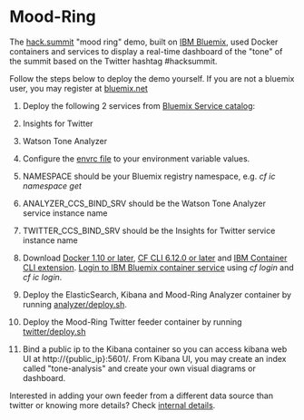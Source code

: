 # Mood-Ring

The [hack.summit](https://hacksummit.org) "mood ring" demo, built on [IBM Bluemix](http://bluemix.net/), used Docker containers and services to
display a real-time dashboard of the "tone" of the summit based on the Twitter hashtag #hacksummit.

Follow the steps below to deploy the demo yourself.  If you are not a bluemix user, you may register at [bluemix.net](http://bluemix.net/)

1. Deploy the following 2 services from [Bluemix Service catalog](https://console.ng.bluemix.net/catalog/):
  1. Insights for Twitter
  2. Watson Tone Analyzer

2. Configure the [envrc file](envrc) to your environment variable values.
  1. NAMESPACE should be your Bluemix registry namespace, e.g. *cf ic namespace get*
  2. ANALYZER_CCS_BIND_SRV should be the Watson Tone Analyzer service instance name
  3. TWITTER_CCS_BIND_SRV should be the Insights for Twitter service instance name

3. Download [Docker 1.10 or later](https://docs.docker.com/engine/installation/), [CF CLI 6.12.0 or later](https://github.com/cloudfoundry/cli/releases) and [IBM Container CLI extension](https://console.ng.bluemix.net/docs/containers/container_cli_ov.html#container_cli_ov).  [Login to IBM Bluemix container service](https://console.ng.bluemix.net/docs/containers/container_cli_ov.html#container_cli_login) using *cf login* and *cf ic login*.

3. Deploy the ElasticSearch, Kibana and Mood-Ring Analyzer container by running [analyzer/deploy.sh](analyzer/deploy.sh).

4. Deploy the Mood-Ring Twitter feeder container by running [twitter/deploy.sh](twitter/deploy.sh)

5. Bind a public ip to the Kibana container so you can access kibana web UI at http://{public_ip}:5601/.
From Kibana UI, you may create an index called "tone-analysis" and create your own visual diagrams or dashboard.

Interested in adding your own feeder from a different data source than twitter or knowing more details? Check [internal details](DETAILS.md).

